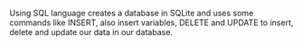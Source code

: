 Using SQL language creates a database in SQLite and uses some commands like INSERT, also insert variables, DELETE and UPDATE to insert, delete and update our data in our database.

